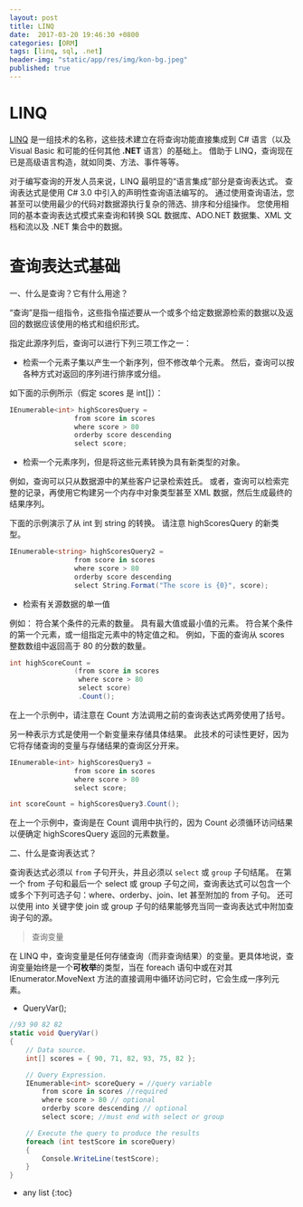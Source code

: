 ```yaml
---
layout: post
title: LINQ
date:  2017-03-20 19:46:30 +0800
categories: [ORM]
tags: [linq, sql, .net]
header-img: "static/app/res/img/kon-bg.jpeg"
published: true
---
```



# LINQ

[LINQ](https://msdn.microsoft.com/zh-cn/library/bb397676.aspx) 是一组技术的名称，这些技术建立在将查询功能直接集成到 C# 语言（以及 Visual Basic 和可能的任何其他 **.NET** 语言）的基础上。 
借助于 LINQ，查询现在已是高级语言构造，就如同类、方法、事件等等。

对于编写查询的开发人员来说，LINQ 最明显的“语言集成”部分是查询表达式。 
查询表达式是使用 C# 3.0 中引入的声明性查询语法编写的。 通过使用查询语法，您甚至可以使用最少的代码对数据源执行复杂的筛选、排序和分组操作。 
您使用相同的基本查询表达式模式来查询和转换 SQL 数据库、ADO.NET 数据集、XML 文档和流以及 .NET 集合中的数据。


# 查询表达式基础

一、什么是查询？它有什么用途？

“查询”是指一组指令，这些指令描述要从一个或多个给定数据源检索的数据以及返回的数据应该使用的格式和组织形式。

指定此源序列后，查询可以进行下列三项工作之一：

- 检索一个元素子集以产生一个新序列，但不修改单个元素。 然后，查询可以按各种方式对返回的序列进行排序或分组。

如下面的示例所示（假定 scores 是 int[]）：

```c#
IEnumerable<int> highScoresQuery =
                from score in scores
                where score > 80
                orderby score descending
                select score;
```

- 检索一个元素序列，但是将这些元素转换为具有新类型的对象。

例如，查询可以只从数据源中的某些客户记录检索姓氏。 或者，查询可以检索完整的记录，再使用它构建另一个内存中对象类型甚至 XML 数据，然后生成最终的结果序列。 

下面的示例演示了从 int 到 string 的转换。 请注意 highScoresQuery 的新类型。

```c#
IEnumerable<string> highScoresQuery2 =
                from score in scores
                where score > 80
                orderby score descending
                select String.Format("The score is {0}", score);
```

- 检索有关源数据的单一值

例如：
符合某个条件的元素的数量。
具有最大值或最小值的元素。
符合某个条件的第一个元素，或一组指定元素中的特定值之和。 例如，下面的查询从 scores 整数数组中返回高于 80 的分数的数量。

```c#
int highScoreCount =
                (from score in scores
                 where score > 80
                 select score)
                 .Count();
```

在上一个示例中，请注意在 Count 方法调用之前的查询表达式两旁使用了括号。 

另一种表示方式是使用一个新变量来存储具体结果。 此技术的可读性更好，因为它将存储查询的变量与存储结果的查询区分开来。

```c#
IEnumerable<int> highScoresQuery3 =
                from score in scores
                where score > 80
                select score;

int scoreCount = highScoresQuery3.Count();
```

在上一个示例中，查询是在 Count 调用中执行的，因为 Count 必须循环访问结果以便确定 highScoresQuery 返回的元素数量。

二、什么是查询表达式？

查询表达式必须以 `from` 子句开头，并且必须以 `select` 或 `group` 子句结尾。 
在第一个 from 子句和最后一个 select 或 group 子句之间，查询表达式可以包含一个或多个下列可选子句：where、orderby、join、let 甚至附加的 from 子句。 
还可以使用 into 关键字使 join 或 group 子句的结果能够充当同一查询表达式中附加查询子句的源。

> 查询变量

在 LINQ 中，查询变量是任何存储查询（而非查询结果）的变量。更具体地说，查询变量始终是一个**可枚举**的类型，当在 foreach 语句中或在对其 IEnumerator.MoveNext 方法的直接调用中循环访问它时，它会生成一序列元素。

- QueryVar();

```c#
//93 90 82 82
static void QueryVar()
{ 
    // Data source.
    int[] scores = { 90, 71, 82, 93, 75, 82 };

    // Query Expression.
    IEnumerable<int> scoreQuery = //query variable
        from score in scores //required
        where score > 80 // optional
        orderby score descending // optional
        select score; //must end with select or group

    // Execute the query to produce the results
    foreach (int testScore in scoreQuery)
    {
        Console.WriteLine(testScore);
    }
}
```
















* any list
{:toc}



